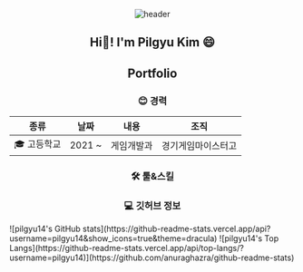 <div align="center">
  
![header](https://capsule-render.vercel.app/api?type=waving&color=gradient&height=300&section=header&text=Pilgyu%20Kim&fontSize=90&animation=fadeIn)


## Hi👋! I'm Pilgyu Kim 😄 
 
## Portfolio


### 😊 경력

|종류|날짜|내용|조직|
|---|---|---|---|
|🎓 고등학교|2021 ~|게임개발과|경기게임마이스터고

### 🛠️ 툴&스킬


### 💻 깃허브 정보 
</div>
![pilgyu14's GitHub stats](https://github-readme-stats.vercel.app/api?username=pilgyu14&show_icons=true&theme=dracula)
![pilgyu14's Top Langs](https://github-readme-stats.vercel.app/api/top-langs/?username=pilgyu14)](https://github.com/anuraghazra/github-readme-stats)







